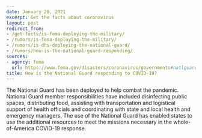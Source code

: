 ```yaml
---
date: January 20, 2021
excerpt: Get the facts about coronavirus
layout: post
redirect_from:
- /get-facts/is-fema-deploying-the-military/
- /rumors/is-fema-deploying-the-military/
- /rumors/is-dhs-deploying-the-national-guard/
- /rumors/how-is-the-national-guard-responding/
sources:
- agency: fema
  url: https://www.fema.gov/disasters/coronavirus/governments#natlguard
title: How is the National Guard responding to COVID-19?
---
```


The National Guard has been deployed to help combat the pandemic. National Guard member responsibilities have included disinfecting public spaces, distributing food, assisting with transportation and logistical support of health officials and coordinating with state and local health and emergency managers. The use of the National Guard has enabled states to use the additional resources to meet the missions necessary in the whole-of-America COVID-19 response.
